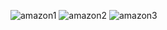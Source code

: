 ![amazon1](https://user-images.githubusercontent.com/74855669/121935782-78160780-cd66-11eb-95ab-74c9894133c5.png)
![amazon2](https://user-images.githubusercontent.com/74855669/121935797-7cdabb80-cd66-11eb-9350-826bac23f4aa.png)
![amazon3](https://user-images.githubusercontent.com/74855669/121935801-7f3d1580-cd66-11eb-9cf0-e435b1c651eb.png)
